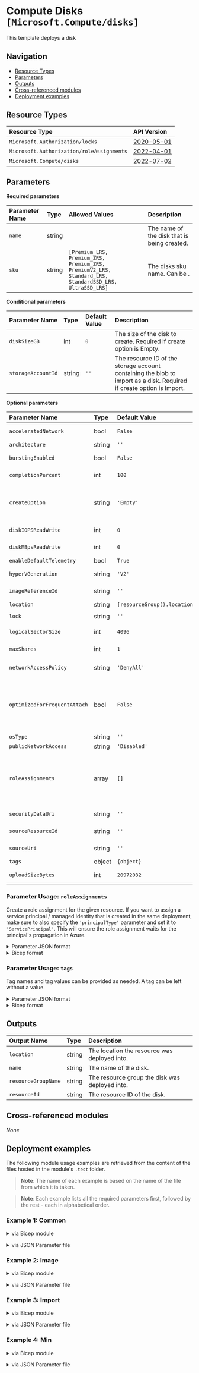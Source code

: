 # Compute Disks `[Microsoft.Compute/disks]`

This template deploys a disk

## Navigation

- [Resource Types](#Resource-Types)
- [Parameters](#Parameters)
- [Outputs](#Outputs)
- [Cross-referenced modules](#Cross-referenced-modules)
- [Deployment examples](#Deployment-examples)

## Resource Types

| Resource Type | API Version |
| :-- | :-- |
| `Microsoft.Authorization/locks` | [2020-05-01](https://learn.microsoft.com/en-us/azure/templates/Microsoft.Authorization/2020-05-01/locks) |
| `Microsoft.Authorization/roleAssignments` | [2022-04-01](https://learn.microsoft.com/en-us/azure/templates/Microsoft.Authorization/2022-04-01/roleAssignments) |
| `Microsoft.Compute/disks` | [2022-07-02](https://learn.microsoft.com/en-us/azure/templates/Microsoft.Compute/2022-07-02/disks) |

## Parameters

**Required parameters**

| Parameter Name | Type | Allowed Values | Description |
| :-- | :-- | :-- | :-- |
| `name` | string |  | The name of the disk that is being created. |
| `sku` | string | `[Premium_LRS, Premium_ZRS, Premium_ZRS, PremiumV2_LRS, Standard_LRS, StandardSSD_LRS, UltraSSD_LRS]` | The disks sku name. Can be . |

**Conditional parameters**

| Parameter Name | Type | Default Value | Description |
| :-- | :-- | :-- | :-- |
| `diskSizeGB` | int | `0` | The size of the disk to create. Required if create option is Empty. |
| `storageAccountId` | string | `''` | The resource ID of the storage account containing the blob to import as a disk. Required if create option is Import. |

**Optional parameters**

| Parameter Name | Type | Default Value | Allowed Values | Description |
| :-- | :-- | :-- | :-- | :-- |
| `acceleratedNetwork` | bool | `False` |  | True if the image from which the OS disk is created supports accelerated networking. |
| `architecture` | string | `''` | `['', Arm64, x64]` | CPU architecture supported by an OS disk. |
| `burstingEnabled` | bool | `False` |  | Set to true to enable bursting beyond the provisioned performance target of the disk. |
| `completionPercent` | int | `100` |  | Percentage complete for the background copy when a resource is created via the CopyStart operation. |
| `createOption` | string | `'Empty'` | `[Attach, Copy, CopyStart, Empty, FromImage, Import, ImportSecure, Restore, Upload, UploadPreparedSecure]` | Sources of a disk creation. |
| `diskIOPSReadWrite` | int | `0` |  | The number of IOPS allowed for this disk; only settable for UltraSSD disks. |
| `diskMBpsReadWrite` | int | `0` |  | The bandwidth allowed for this disk; only settable for UltraSSD disks. |
| `enableDefaultTelemetry` | bool | `True` |  | Enable telemetry via a Globally Unique Identifier (GUID). |
| `hyperVGeneration` | string | `'V2'` | `[V1, V2]` | The hypervisor generation of the Virtual Machine. Applicable to OS disks only. |
| `imageReferenceId` | string | `''` |  | A relative uri containing either a Platform Image Repository or user image reference. |
| `location` | string | `[resourceGroup().location]` |  | Resource location. |
| `lock` | string | `''` | `['', CanNotDelete, ReadOnly]` | Specify the type of lock. |
| `logicalSectorSize` | int | `4096` |  | Logical sector size in bytes for Ultra disks. Supported values are 512 ad 4096. |
| `maxShares` | int | `1` |  | The maximum number of VMs that can attach to the disk at the same time. Default value is 0. |
| `networkAccessPolicy` | string | `'DenyAll'` | `[AllowAll, AllowPrivate, DenyAll]` | Policy for accessing the disk via network. |
| `optimizedForFrequentAttach` | bool | `False` |  | Setting this property to true improves reliability and performance of data disks that are frequently (more than 5 times a day) by detached from one virtual machine and attached to another. This property should not be set for disks that are not detached and attached frequently as it causes the disks to not align with the fault domain of the virtual machine. |
| `osType` | string | `''` | `['', Linux, Windows]` | Sources of a disk creation. |
| `publicNetworkAccess` | string | `'Disabled'` | `[Disabled, Enabled]` | Policy for controlling export on the disk. |
| `roleAssignments` | array | `[]` |  | Array of role assignment objects that contain the 'roleDefinitionIdOrName' and 'principalId' to define RBAC role assignments on this resource. In the roleDefinitionIdOrName attribute, you can provide either the display name of the role definition, or its fully qualified ID in the following format: '/providers/Microsoft.Authorization/roleDefinitions/c2f4ef07-c644-48eb-af81-4b1b4947fb11'. |
| `securityDataUri` | string | `''` |  | If create option is ImportSecure, this is the URI of a blob to be imported into VM guest state. |
| `sourceResourceId` | string | `''` |  | If create option is Copy, this is the ARM ID of the source snapshot or disk. |
| `sourceUri` | string | `''` |  | If create option is Import, this is the URI of a blob to be imported into a managed disk. |
| `tags` | object | `{object}` |  | Tags of the availability set resource. |
| `uploadSizeBytes` | int | `20972032` |  | If create option is Upload, this is the size of the contents of the upload including the VHD footer. |


### Parameter Usage: `roleAssignments`

Create a role assignment for the given resource. If you want to assign a service principal / managed identity that is created in the same deployment, make sure to also specify the `'principalType'` parameter and set it to `'ServicePrincipal'`. This will ensure the role assignment waits for the principal's propagation in Azure.

<details>

<summary>Parameter JSON format</summary>

```json
"roleAssignments": {
    "value": [
        {
            "roleDefinitionIdOrName": "Reader",
            "description": "Reader Role Assignment",
            "principalIds": [
                "12345678-1234-1234-1234-123456789012", // object 1
                "78945612-1234-1234-1234-123456789012" // object 2
            ]
        },
        {
            "roleDefinitionIdOrName": "/providers/Microsoft.Authorization/roleDefinitions/c2f4ef07-c644-48eb-af81-4b1b4947fb11",
            "principalIds": [
                "12345678-1234-1234-1234-123456789012" // object 1
            ],
            "principalType": "ServicePrincipal"
        }
    ]
}
```

</details>

<details>

<summary>Bicep format</summary>

```bicep
roleAssignments: [
    {
        roleDefinitionIdOrName: 'Reader'
        description: 'Reader Role Assignment'
        principalIds: [
            '12345678-1234-1234-1234-123456789012' // object 1
            '78945612-1234-1234-1234-123456789012' // object 2
        ]
    }
    {
        roleDefinitionIdOrName: '/providers/Microsoft.Authorization/roleDefinitions/c2f4ef07-c644-48eb-af81-4b1b4947fb11'
        principalIds: [
            '12345678-1234-1234-1234-123456789012' // object 1
        ]
        principalType: 'ServicePrincipal'
    }
]
```

</details>
<p>

### Parameter Usage: `tags`

Tag names and tag values can be provided as needed. A tag can be left without a value.

<details>

<summary>Parameter JSON format</summary>

```json
"tags": {
    "value": {
        "Environment": "Non-Prod",
        "Contact": "test.user@testcompany.com",
        "PurchaseOrder": "1234",
        "CostCenter": "7890",
        "ServiceName": "DeploymentValidation",
        "Role": "DeploymentValidation"
    }
}
```

</details>

<details>

<summary>Bicep format</summary>

```bicep
tags: {
    Environment: 'Non-Prod'
    Contact: 'test.user@testcompany.com'
    PurchaseOrder: '1234'
    CostCenter: '7890'
    ServiceName: 'DeploymentValidation'
    Role: 'DeploymentValidation'
}
```

</details>
<p>

## Outputs

| Output Name | Type | Description |
| :-- | :-- | :-- |
| `location` | string | The location the resource was deployed into. |
| `name` | string | The name of the disk. |
| `resourceGroupName` | string | The resource group the  disk was deployed into. |
| `resourceId` | string | The resource ID of the disk. |

## Cross-referenced modules

_None_

## Deployment examples

The following module usage examples are retrieved from the content of the files hosted in the module's `.test` folder.
   >**Note**: The name of each example is based on the name of the file from which it is taken.

   >**Note**: Each example lists all the required parameters first, followed by the rest - each in alphabetical order.

<h3>Example 1: Common</h3>

<details>

<summary>via Bicep module</summary>

```bicep
module disks './Compute/disks/main.bicep' = {
  name: '${uniqueString(deployment().name, location)}-test-cdcom'
  params: {
    // Required parameters
    name: '<<namePrefix>>-cdcom001'
    sku: 'UltraSSD_LRS'
    // Non-required parameters
    diskIOPSReadWrite: 500
    diskMBpsReadWrite: 60
    diskSizeGB: 128
    enableDefaultTelemetry: '<enableDefaultTelemetry>'
    lock: 'CanNotDelete'
    logicalSectorSize: 512
    osType: 'Windows'
    publicNetworkAccess: 'Enabled'
    roleAssignments: [
      {
        principalIds: [
          '<managedIdentityPrincipalId>'
        ]
        principalType: 'ServicePrincipal'
        roleDefinitionIdOrName: 'Reader'
      }
    ]
    tags: {
      Environment: 'Non-Prod'
      Role: 'DeploymentValidation'
    }
  }
}
```

</details>
<p>

<details>

<summary>via JSON Parameter file</summary>

```json
{
  "$schema": "https://schema.management.azure.com/schemas/2019-04-01/deploymentParameters.json#",
  "contentVersion": "1.0.0.0",
  "parameters": {
    // Required parameters
    "name": {
      "value": "<<namePrefix>>-cdcom001"
    },
    "sku": {
      "value": "UltraSSD_LRS"
    },
    // Non-required parameters
    "diskIOPSReadWrite": {
      "value": 500
    },
    "diskMBpsReadWrite": {
      "value": 60
    },
    "diskSizeGB": {
      "value": 128
    },
    "enableDefaultTelemetry": {
      "value": "<enableDefaultTelemetry>"
    },
    "lock": {
      "value": "CanNotDelete"
    },
    "logicalSectorSize": {
      "value": 512
    },
    "osType": {
      "value": "Windows"
    },
    "publicNetworkAccess": {
      "value": "Enabled"
    },
    "roleAssignments": {
      "value": [
        {
          "principalIds": [
            "<managedIdentityPrincipalId>"
          ],
          "principalType": "ServicePrincipal",
          "roleDefinitionIdOrName": "Reader"
        }
      ]
    },
    "tags": {
      "value": {
        "Environment": "Non-Prod",
        "Role": "DeploymentValidation"
      }
    }
  }
}
```

</details>
<p>

<h3>Example 2: Image</h3>

<details>

<summary>via Bicep module</summary>

```bicep
module disks './Compute/disks/main.bicep' = {
  name: '${uniqueString(deployment().name, location)}-test-cdimg'
  params: {
    // Required parameters
    name: '<<namePrefix>>-cdimg001'
    sku: 'Standard_LRS'
    // Non-required parameters
    createOption: 'FromImage'
    enableDefaultTelemetry: '<enableDefaultTelemetry>'
    imageReferenceId: '<imageReferenceId>'
    roleAssignments: [
      {
        principalIds: [
          '<managedIdentityPrincipalId>'
        ]
        principalType: 'ServicePrincipal'
        roleDefinitionIdOrName: 'Reader'
      }
    ]
    tags: {
      Environment: 'Non-Prod'
      Role: 'DeploymentValidation'
    }
  }
}
```

</details>
<p>

<details>

<summary>via JSON Parameter file</summary>

```json
{
  "$schema": "https://schema.management.azure.com/schemas/2019-04-01/deploymentParameters.json#",
  "contentVersion": "1.0.0.0",
  "parameters": {
    // Required parameters
    "name": {
      "value": "<<namePrefix>>-cdimg001"
    },
    "sku": {
      "value": "Standard_LRS"
    },
    // Non-required parameters
    "createOption": {
      "value": "FromImage"
    },
    "enableDefaultTelemetry": {
      "value": "<enableDefaultTelemetry>"
    },
    "imageReferenceId": {
      "value": "<imageReferenceId>"
    },
    "roleAssignments": {
      "value": [
        {
          "principalIds": [
            "<managedIdentityPrincipalId>"
          ],
          "principalType": "ServicePrincipal",
          "roleDefinitionIdOrName": "Reader"
        }
      ]
    },
    "tags": {
      "value": {
        "Environment": "Non-Prod",
        "Role": "DeploymentValidation"
      }
    }
  }
}
```

</details>
<p>

<h3>Example 3: Import</h3>

<details>

<summary>via Bicep module</summary>

```bicep
module disks './Compute/disks/main.bicep' = {
  name: '${uniqueString(deployment().name, location)}-test-cdimp'
  params: {
    // Required parameters
    name: '<<namePrefix>>-cdimp001'
    sku: 'Standard_LRS'
    // Non-required parameters
    createOption: 'Import'
    enableDefaultTelemetry: '<enableDefaultTelemetry>'
    roleAssignments: [
      {
        principalIds: [
          '<managedIdentityPrincipalId>'
        ]
        principalType: 'ServicePrincipal'
        roleDefinitionIdOrName: 'Reader'
      }
    ]
    sourceUri: '<sourceUri>'
    storageAccountId: '<storageAccountId>'
    tags: {
      Environment: 'Non-Prod'
      Role: 'DeploymentValidation'
    }
  }
}
```

</details>
<p>

<details>

<summary>via JSON Parameter file</summary>

```json
{
  "$schema": "https://schema.management.azure.com/schemas/2019-04-01/deploymentParameters.json#",
  "contentVersion": "1.0.0.0",
  "parameters": {
    // Required parameters
    "name": {
      "value": "<<namePrefix>>-cdimp001"
    },
    "sku": {
      "value": "Standard_LRS"
    },
    // Non-required parameters
    "createOption": {
      "value": "Import"
    },
    "enableDefaultTelemetry": {
      "value": "<enableDefaultTelemetry>"
    },
    "roleAssignments": {
      "value": [
        {
          "principalIds": [
            "<managedIdentityPrincipalId>"
          ],
          "principalType": "ServicePrincipal",
          "roleDefinitionIdOrName": "Reader"
        }
      ]
    },
    "sourceUri": {
      "value": "<sourceUri>"
    },
    "storageAccountId": {
      "value": "<storageAccountId>"
    },
    "tags": {
      "value": {
        "Environment": "Non-Prod",
        "Role": "DeploymentValidation"
      }
    }
  }
}
```

</details>
<p>

<h3>Example 4: Min</h3>

<details>

<summary>via Bicep module</summary>

```bicep
module disks './Compute/disks/main.bicep' = {
  name: '${uniqueString(deployment().name, location)}-test-cdmin'
  params: {
    // Required parameters
    name: '<<namePrefix>>-cdmin001'
    sku: 'Standard_LRS'
    // Non-required parameters
    diskSizeGB: 1
    enableDefaultTelemetry: '<enableDefaultTelemetry>'
  }
}
```

</details>
<p>

<details>

<summary>via JSON Parameter file</summary>

```json
{
  "$schema": "https://schema.management.azure.com/schemas/2019-04-01/deploymentParameters.json#",
  "contentVersion": "1.0.0.0",
  "parameters": {
    // Required parameters
    "name": {
      "value": "<<namePrefix>>-cdmin001"
    },
    "sku": {
      "value": "Standard_LRS"
    },
    // Non-required parameters
    "diskSizeGB": {
      "value": 1
    },
    "enableDefaultTelemetry": {
      "value": "<enableDefaultTelemetry>"
    }
  }
}
```

</details>
<p>
